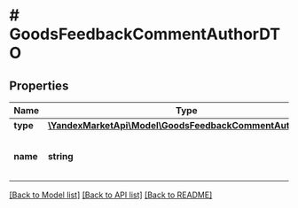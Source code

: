 # # GoodsFeedbackCommentAuthorDTO

## Properties

Name | Type | Description | Notes
------------ | ------------- | ------------- | -------------
**type** | [**\YandexMarketApi\Model\GoodsFeedbackCommentAuthorType**](GoodsFeedbackCommentAuthorType.md) |  | [optional]
**name** | **string** | Имя автора или название кабинета. | [optional]

[[Back to Model list]](../../README.md#models) [[Back to API list]](../../README.md#endpoints) [[Back to README]](../../README.md)
